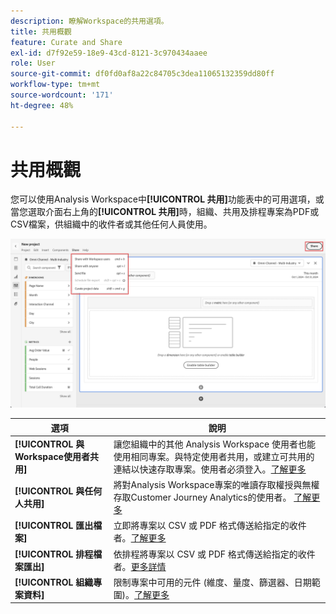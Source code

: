 ```yaml
---
description: 瞭解Workspace的共用選項。
title: 共用概觀
feature: Curate and Share
exl-id: d7f92e59-18e9-43cd-8121-3c970434aaee
role: User
source-git-commit: df0fd0af8a22c84705c3dea11065132359dd80ff
workflow-type: tm+mt
source-wordcount: '171'
ht-degree: 48%

---
```


# 共用概觀

您可以使用Analysis Workspace中&#x200B;**[!UICONTROL 共用]**&#x200B;功能表中的可用選項，或當您選取介面右上角的&#x200B;**[!UICONTROL 共用]**&#x200B;時，組織、共用及排程專案為PDF或CSV檔案，供組織中的收件者或其他任何人員使用。

![共用選項](assets/share-options.png)

| 選項 | 說明 |
|---|---|
| **[!UICONTROL 與Workspace使用者共用]** | 讓您組織中的其他 Analysis Workspace 使用者也能使用相同專案。與特定使用者共用，或建立可共用的連結以快速存取專案。使用者必須登入。[了解更多](/help/analysis-workspace/curate-share/share-projects.md) |
| **[!UICONTROL 與任何人共用]** | 將對Analysis Workspace專案的唯讀存取權授與無權存取Customer Journey Analytics的使用者。 [了解更多](/help/analysis-workspace/curate-share/share-projects.md) |
| **[!UICONTROL 匯出檔案]** | 立即將專案以 CSV 或 PDF 格式傳送給指定的收件者。[了解更多](/help/analysis-workspace/export/t-schedule-report.md) |
| **[!UICONTROL 排程檔案匯出]** | 依排程將專案以 CSV 或 PDF 格式傳送給指定的收件者。[更多詳情](/help/analysis-workspace/export/t-schedule-report.md) |
| **[!UICONTROL 組織專案資料]** | 限制專案中可用的元件 (維度、量度、篩選器、日期範圍)。[了解更多](/help/analysis-workspace/curate-share/curate.md) |
